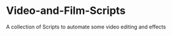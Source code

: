 Video-and-Film-Scripts
======================

A collection of Scripts to automate some video editing and effects
